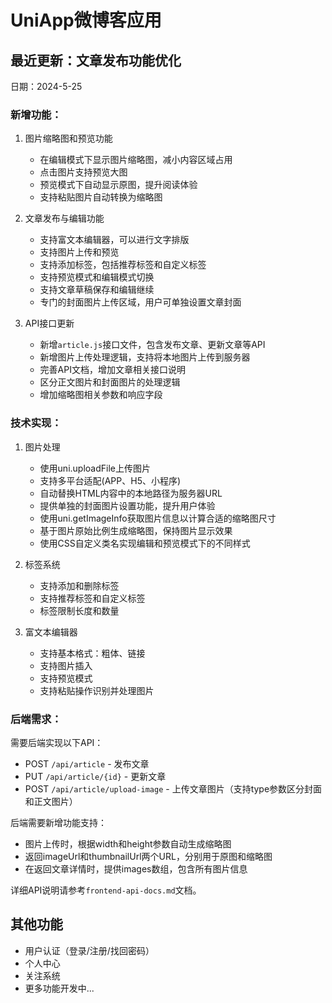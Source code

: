 # UniApp微博客应用

## 最近更新：文章发布功能优化

日期：2024-5-25

### 新增功能：
1. 图片缩略图和预览功能
   - 在编辑模式下显示图片缩略图，减小内容区域占用
   - 点击图片支持预览大图
   - 预览模式下自动显示原图，提升阅读体验
   - 支持粘贴图片自动转换为缩略图

2. 文章发布与编辑功能
   - 支持富文本编辑器，可以进行文字排版
   - 支持图片上传和预览
   - 支持添加标签，包括推荐标签和自定义标签
   - 支持预览模式和编辑模式切换
   - 支持文章草稿保存和编辑继续
   - 专门的封面图片上传区域，用户可单独设置文章封面
   
3. API接口更新
   - 新增`article.js`接口文件，包含发布文章、更新文章等API
   - 新增图片上传处理逻辑，支持将本地图片上传到服务器
   - 完善API文档，增加文章相关接口说明
   - 区分正文图片和封面图片的处理逻辑
   - 增加缩略图相关参数和响应字段

### 技术实现：
1. 图片处理
   - 使用uni.uploadFile上传图片
   - 支持多平台适配(APP、H5、小程序)
   - 自动替换HTML内容中的本地路径为服务器URL
   - 提供单独的封面图片设置功能，提升用户体验
   - 使用uni.getImageInfo获取图片信息以计算合适的缩略图尺寸
   - 基于图片原始比例生成缩略图，保持图片显示效果
   - 使用CSS自定义类名实现编辑和预览模式下的不同样式

2. 标签系统
   - 支持添加和删除标签
   - 支持推荐标签和自定义标签
   - 标签限制长度和数量

3. 富文本编辑器
   - 支持基本格式：粗体、链接
   - 支持图片插入
   - 支持预览模式
   - 支持粘贴操作识别并处理图片

### 后端需求：
需要后端实现以下API：
- POST `/api/article` - 发布文章
- PUT `/api/article/{id}` - 更新文章
- POST `/api/article/upload-image` - 上传文章图片（支持type参数区分封面和正文图片）

后端需要新增功能支持：
- 图片上传时，根据width和height参数自动生成缩略图
- 返回imageUrl和thumbnailUrl两个URL，分别用于原图和缩略图
- 在返回文章详情时，提供images数组，包含所有图片信息

详细API说明请参考`frontend-api-docs.md`文档。

## 其他功能

- 用户认证（登录/注册/找回密码）
- 个人中心
- 关注系统
- 更多功能开发中... 